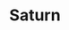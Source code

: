 ---
layout: planet
title: Saturn
meta: Saturn is the sixth planet from the Sun and the second-largest in the Solar System, after Jupiter. 
type: gas-giant
discoverer: unknown
discovered: unknown
orbit: 29 years
radius: 54,232 km
tilt: 3
image: saturn.jpg
source: https://en.wikipedia.org/wiki/Saturn
---